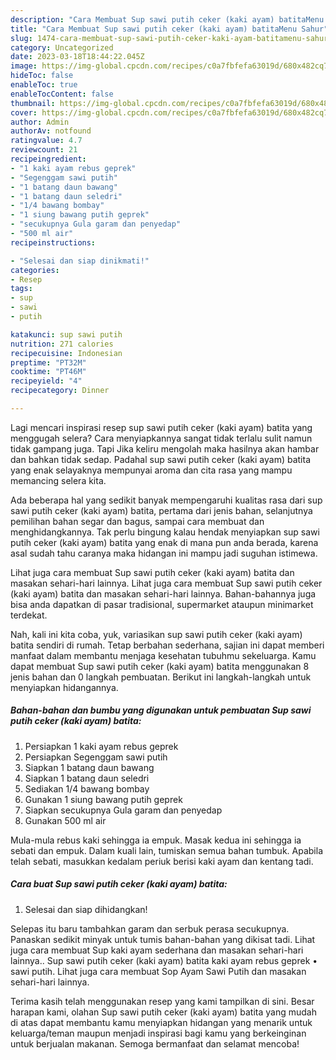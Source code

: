 ```yaml
---
description: "Cara Membuat Sup sawi putih ceker (kaki ayam) batitaMenu Sahur"
title: "Cara Membuat Sup sawi putih ceker (kaki ayam) batitaMenu Sahur"
slug: 1474-cara-membuat-sup-sawi-putih-ceker-kaki-ayam-batitamenu-sahur
category: Uncategorized
date: 2023-03-18T18:44:22.045Z
image: https://img-global.cpcdn.com/recipes/c0a7fbfefa63019d/680x482cq70/sup-sawi-putih-ceker-kaki-ayam-batita-foto-resep-utama.jpg
hideToc: false
enableToc: true
enableTocContent: false
thumbnail: https://img-global.cpcdn.com/recipes/c0a7fbfefa63019d/680x482cq70/sup-sawi-putih-ceker-kaki-ayam-batita-foto-resep-utama.jpg
cover: https://img-global.cpcdn.com/recipes/c0a7fbfefa63019d/680x482cq70/sup-sawi-putih-ceker-kaki-ayam-batita-foto-resep-utama.jpg
author: Admin
authorAv: notfound
ratingvalue: 4.7
reviewcount: 21
recipeingredient:
- "1 kaki ayam rebus geprek"
- "Segenggam sawi putih"
- "1 batang daun bawang"
- "1 batang daun seledri"
- "1/4 bawang bombay"
- "1 siung bawang putih geprek"
- "secukupnya Gula garam dan penyedap"
- "500 ml air"
recipeinstructions:

- "Selesai dan siap dinikmati!"
categories:
- Resep
tags:
- sup
- sawi
- putih

katakunci: sup sawi putih 
nutrition: 271 calories
recipecuisine: Indonesian
preptime: "PT32M"
cooktime: "PT46M"
recipeyield: "4"
recipecategory: Dinner

---
```



Lagi mencari inspirasi resep sup sawi putih ceker (kaki ayam) batita yang menggugah selera? Cara menyiapkannya sangat tidak terlalu sulit namun tidak gampang juga. Tapi Jika keliru mengolah maka hasilnya akan hambar dan bahkan tidak sedap. Padahal sup sawi putih ceker (kaki ayam) batita yang enak selayaknya mempunyai aroma dan cita rasa yang mampu memancing selera kita.


Ada beberapa hal yang sedikit banyak mempengaruhi kualitas rasa dari sup sawi putih ceker (kaki ayam) batita, pertama dari jenis bahan, selanjutnya pemilihan bahan segar dan bagus, sampai cara membuat dan menghidangkannya. Tak perlu bingung kalau hendak menyiapkan sup sawi putih ceker (kaki ayam) batita yang enak di mana pun anda berada, karena asal sudah tahu caranya maka hidangan ini mampu jadi suguhan istimewa.

Lihat juga cara membuat Sup sawi putih ceker (kaki ayam) batita dan masakan sehari-hari lainnya. Lihat juga cara membuat Sup sawi putih ceker (kaki ayam) batita dan masakan sehari-hari lainnya. Bahan-bahannya juga bisa anda dapatkan di pasar tradisional, supermarket ataupun minimarket terdekat.


Nah, kali ini kita coba, yuk, variasikan sup sawi putih ceker (kaki ayam) batita sendiri di rumah. Tetap berbahan sederhana, sajian ini dapat memberi manfaat dalam membantu menjaga kesehatan tubuhmu sekeluarga. Kamu dapat membuat Sup sawi putih ceker (kaki ayam) batita menggunakan 8 jenis bahan dan 0 langkah pembuatan. Berikut ini langkah-langkah untuk menyiapkan hidangannya.

<!--inarticleads1-->

##### Bahan-bahan dan bumbu yang digunakan untuk pembuatan Sup sawi putih ceker (kaki ayam) batita:

1. Persiapkan 1 kaki ayam rebus geprek
1. Persiapkan Segenggam sawi putih
1. Siapkan 1 batang daun bawang
1. Siapkan 1 batang daun seledri
1. Sediakan 1/4 bawang bombay
1. Gunakan 1 siung bawang putih geprek
1. Siapkan secukupnya Gula garam dan penyedap
1. Gunakan 500 ml air


Mula-mula rebus kaki sehingga ia empuk. Masak kedua ini sehingga ia sebati dan empuk. Dalam kuali lain, tumiskan semua bahan tumbuk. Apabila telah sebati, masukkan kedalam periuk berisi kaki ayam dan kentang tadi. 

<!--inarticleads2-->

##### Cara buat Sup sawi putih ceker (kaki ayam) batita:


1. Selesai dan siap dihidangkan!

Selepas itu baru tambahkan garam dan serbuk perasa secukupnya. Panaskan sedikit minyak untuk tumis bahan-bahan yang dikisat tadi. Lihat juga cara membuat Sup kaki ayam sederhana dan masakan sehari-hari lainnya.. Sup sawi putih ceker (kaki ayam) batita kaki ayam rebus geprek • sawi putih. Lihat juga cara membuat Sop Ayam Sawi Putih dan masakan sehari-hari lainnya. 

Terima kasih telah menggunakan resep yang kami tampilkan di sini. Besar harapan kami, olahan Sup sawi putih ceker (kaki ayam) batita yang mudah di atas dapat membantu kamu menyiapkan hidangan yang menarik untuk keluarga/teman maupun menjadi inspirasi bagi kamu yang berkeinginan untuk berjualan makanan. Semoga bermanfaat dan selamat mencoba!
